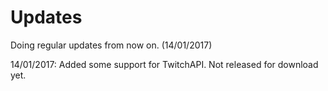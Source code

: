 # Updates

Doing regular updates from now on. (14/01/2017)

14/01/2017: Added some support for TwitchAPI. Not released for download yet.
